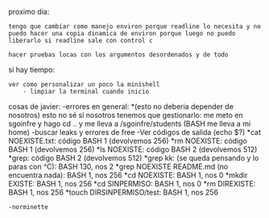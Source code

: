 proximo dia:

	tengo que cambiar como manejo environ porque readline lo necesita y no puedo hacer una copia dinamica de environ porque luego no puedo liberarlo si readline sale con control c

	hacer pruebas locas con los argumentos desordenados y de todo
	


si hay tiempo:

	ver como personalizar un poco la minishell
		- limpiar la terminal cuando inicio
		

	
cosas de javier:
	-errores en general:
		*(esto no deberia depender de nosotros) esto no sé si nosotros tenemos que gestionarlo: me meto en sgoinfre y hago cd .. y me lleva a /sgoinfre/students (BASH me lleva a mi home)
	-buscar leaks y errores de free
	-Ver códigos de salida (echo $?)
		*cat NOEXISTE.txt: código BASH 1 (devolvemos 256)
		*rm NOEXISTE: código BASH 1 (devolvemos 256)
		*ls NOEXISTE: código BASH 2 (devolvemos 512)
		*grep: código BASH 2 (devolvemos 512)
		*grep kk: (se queda pensando y lo paras con ^C): BASH 130, nos 2
		*grep NOEXISTE README.md (no encuentra nada): BASH 1, nos 256
		*cd NOEXISTE: BASH 1, nos 0
		*mkdir EXISTE: BASH 1, nos 256
		*cd SINPERMISO: BASH 1, nos 0
		*rm DIREXISTE: BASH 1, nos 256
		*touch DIRSINPERMISO/test: BASH 1, nos 256

	-norminette
